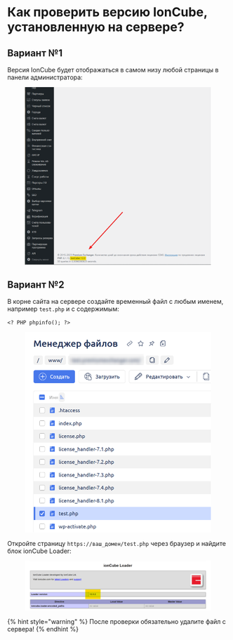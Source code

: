 # Как проверить версию IonCube, установленную на сервере?

## Вариант №1

Версия IonCube будет отображаться в самом низу любой страницы в панели администратора:

<figure><img src="../../../../.gitbook/assets/изображение (87).png" alt=""><figcaption></figcaption></figure>

## Вариант №2

В корне сайта на сервере создайте временный файл с любым именем, например `test.php` и с содержимым:

```
<? PHP phpinfo(); ?>
```

<figure><img src="../../../../.gitbook/assets/изображение (102).png" alt="" width="563"><figcaption></figcaption></figure>

Откройте страницу `https://ваш_домен/test.php` через браузер и найдите блок ionCube Loader:

<figure><img src="../../../../.gitbook/assets/изображение (29).png" alt=""><figcaption></figcaption></figure>

{% hint style="warning" %}
После проверки обязательно удалите файл с сервера!
{% endhint %}
